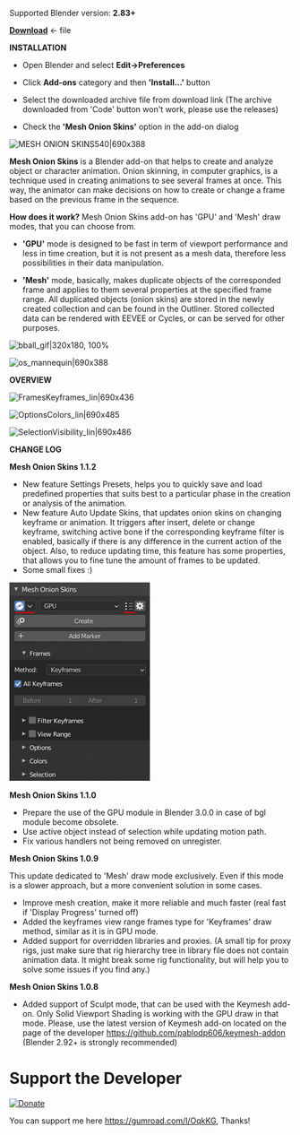 Supported Blender version: **2.83+**

[**Download**](https://github.com/tingjoybits/Mesh_Onion_Skins/releases/latest/download/Mesh_Onion_Skins114.zip) <- file

**INSTALLATION**
- Open Blender and select **Edit->Preferences**

- Click **Add-ons**  category and then **'Install...'**  button

- Select the downloaded archive file from download link (The archive downloaded from 'Code' button won't work, please use the releases)

- Check the **'Mesh Onion Skins'**  option in the add-on dialog

![MESH ONION SKINS540|690x388](images/MESH_ONION_SKINS540.png)

**Mesh Onion Skins**  is a Blender add-on that helps to create and analyze object or character animation. Onion skinning, in computer graphics, is a technique used in creating animations to see several frames at once. This way, the animator can make decisions on how to create or change a frame based on the previous frame in the sequence.

**How does it work?** Mesh Onion Skins add-on has 'GPU' and 'Mesh' draw modes, that you can choose from.

- **'GPU'** mode is designed to be fast in term of viewport performance and less in time creation, but it is not present as a mesh data, therefore less possibilities in their data manipulation.

- **'Mesh'** mode, basically, makes duplicate objects of the corresponded frame and applies to them several properties at the specified frame range. All duplicated objects (onion skins) are stored in the newly created collection and can be found in the Outliner. Stored collected data can be rendered with EEVEE or Cycles, or can be served for other purposes.

![bball_gif|320x180, 100%](images/bball_gif.gif) 

![os_mannequin|690x388](images/os_mannequin540.gif) 

**OVERVIEW**

![FramesKeyframes_lin|690x436](images/FramesKeyframes_lin.png)

![OptionsColors_lin|690x485](images/OptionsColors_lin.png) 

![SelectionVisibility_lin|690x486](images/SelectionVisibility_lin.png)

**CHANGE LOG**

**Mesh Onion Skins 1.1.2**

- New feature Settings Presets, helps you to quickly save and load predefined properties that suits best to a particular phase in the creation or analysis of the animation.
- New feature Auto Update Skins, that updates onion skins on changing keyframe or animation. It triggers after insert, delete or change keyframe, switching active bone if the corresponding keyframe filter is enabled, 
basically if there is any difference in the current action of the object. Also, to reduce updating time, this feature has some properties, that allows you to fine tune the amount of frames to be updated.
- Some small fixes :)

![112](images/new_features112.png)

**Mesh Onion Skins 1.1.0**

- Prepare the use of the GPU module in Blender 3.0.0 in case of bgl module become obsolete.
- Use active object instead of selection while updating motion path.
- Fix various handlers not being removed on unregister.

**Mesh Onion Skins 1.0.9**

This update dedicated to 'Mesh' draw mode exclusively. Even if this mode is a slower approach, but a more convenient solution in some cases.
- Improve mesh creation, make it more reliable and much faster (real fast if 'Display Progress' turned off)
- Added the keyframes view range frames type for 'Keyframes' draw method, similar as it is in GPU mode.
- Added support for overridden libraries and proxies. (A small tip for proxy rigs, just make sure that rig hierarchy tree in library file does not contain animation data. It might break some rig functionality, but will help you to solve some issues if you find any.)

**Mesh Onion Skins 1.0.8**

- Added support of Sculpt mode, that can be used with the Keymesh add-on. Only Solid Viewport Shading is working with the GPU draw in that mode. Please, use the latest version of Keymesh add-on located on the page of the developer https://github.com/pablodp606/keymesh-addon
(Blender 2.92+ is strongly recommended)

# Support the Developer

[![Donate](https://www.paypalobjects.com/en_US/i/btn/btn_donateCC_LG.gif)](https://www.paypal.com/donate/?hosted_button_id=C77W5ZVC6R562)

You can support me here https://gumroad.com/l/OqkKG, Thanks!
